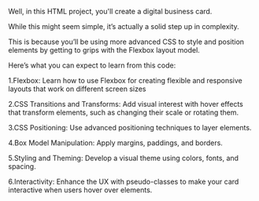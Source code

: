 
   Well, in this HTML project, you'll create a digital business card. 
  
  While this might seem simple, it’s actually a solid step up in complexity.
  
  This is because you’ll be using more advanced CSS to style and position elements by getting to grips with the Flexbox layout model.

  Here’s what you can expect to learn from this code:

1.Flexbox: Learn how to use Flexbox for creating flexible and responsive layouts that work on different screen sizes

2.CSS Transitions and Transforms: Add visual interest with hover effects that transform elements, such as changing their scale or rotating them.



 
3.CSS Positioning: Use advanced positioning techniques to layer elements.

4.Box Model Manipulation: Apply margins, paddings, and borders.

5.Styling and Theming: Develop a visual theme using colors, fonts, and spacing.

6.Interactivity: Enhance the UX with pseudo-classes to make your card interactive when users hover over elements.



